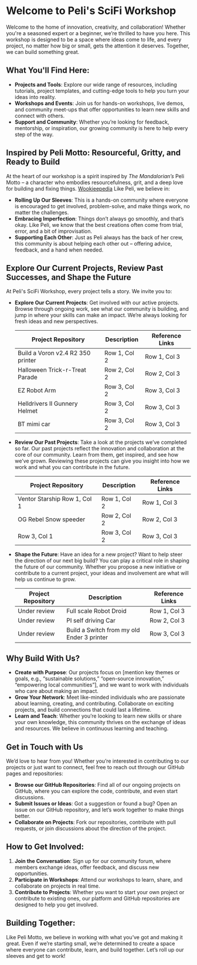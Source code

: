 # Welcome to Peli's SciFi Workshop

Welcome to the home of innovation, creativity, and collaboration! Whether you're a seasoned expert or a beginner, we’re thrilled to have you here. This workshop is designed to be a space where ideas come to life, and every project, no matter how big or small, gets the attention it deserves. Together, we can build something great.

## What You'll Find Here:
- **Projects and Tools**: Explore our wide range of resources, including tutorials, project templates, and cutting-edge tools to help you turn your ideas into reality.
- **Workshops and Events**: Join us for hands-on workshops, live demos, and community meet-ups that offer opportunities to learn new skills and connect with others.
- **Support and Community**: Whether you’re looking for feedback, mentorship, or inspiration, our growing community is here to help every step of the way.

## Inspired by Peli Motto: Resourceful, Gritty, and Ready to Build

At the heart of our workshop is a spirit inspired by *The Mandalorian’s* Peli Motto – a character who embodies resourcefulness, grit, and a deep love for building and fixing things. [Wookieepedia](https://starwars.fandom.com/wiki/Peli_Motto) Like Peli, we believe in:

- **Rolling Up Our Sleeves**: This is a hands-on community where everyone is encouraged to get involved, problem-solve, and make things work, no matter the challenges.
- **Embracing Imperfection**: Things don’t always go smoothly, and that’s okay. Like Peli, we know that the best creations often come from trial, error, and a bit of improvisation.
- **Supporting Each Other**: Just as Peli always has the back of her crew, this community is about helping each other out – offering advice, feedback, and a hand when needed.

## Explore Our Current Projects, Review Past Successes, and Shape the Future

At Peli's SciFi Workshop, every project tells a story. We invite you to:

- **Explore Our Current Projects**: Get involved with our active projects. Browse through ongoing work, see what our community is building, and jump in where your skills can make an impact. We’re always looking for fresh ideas and new perspectives.


    | Project Repository | Description | Reference Links |
    |----------|----------|----------|
    | Build a Voron v2.4 R2 350 printer | Row 1, Col 2 | Row 1, Col 3 |
    | Halloween Trick-r-Treat Parade | Row 2, Col 2 | Row 2, Col 3 |
    | EZ Robot Arm | Row 3, Col 2 | Row 3, Col 3 |
    | Helldrivers II Gunnery Helmet | Row 3, Col 2 | Row 3, Col 3 |
    | BT mimi car | Row 3, Col 2 | Row 3, Col 3 |


- **Review Our Past Projects**: Take a look at the projects we’ve completed so far. Our past projects reflect the innovation and collaboration at the core of our community. Learn from them, get inspired, and see how we’ve grown. Reviewing these projects can give you insight into how we work and what you can contribute in the future.

    | Project Repository | Description | Reference Links |
    |----------|----------|----------|
    | Ventor Starship Row 1, Col 1 | Row 1, Col 2 | Row 1, Col 3 |
    | OG Rebel Snow speeder | Row 2, Col 2 | Row 2, Col 3 |
    | Row 3, Col 1 | Row 3, Col 2 | Row 3, Col 3 |

- **Shape the Future**: Have an idea for a new project? Want to help steer the direction of our next big build? You can play a critical role in shaping the future of our community. Whether you propose a new initiative or contribute to a current project, your ideas and involvement are what will help us continue to grow.

    | Project Repository | Description | Reference Links |
    |----------|----------|----------|
    | Under review | Full scale Robot Droid | Row 1, Col 3 |
    | Under review | PI self driving Car | Row 2, Col 3 |
    | Under review | Build a Switch from my old Ender 3 printer| Row 3, Col 3 |

## Why Build With Us?

- **Create with Purpose**: Our projects focus on [mention key themes or goals, e.g., “sustainable solutions,” “open-source innovation,” “empowering local communities”], and we want to work with individuals who care about making an impact.
- **Grow Your Network**: Meet like-minded individuals who are passionate about learning, creating, and contributing. Collaborate on exciting projects, and build connections that could last a lifetime.
- **Learn and Teach**: Whether you’re looking to learn new skills or share your own knowledge, this community thrives on the exchange of ideas and resources. We believe in continuous learning and teaching.

## Get in Touch with Us

We’d love to hear from you! Whether you’re interested in contributing to our projects or just want to connect, feel free to reach out through our GitHub pages and repositories:

- **Browse our GitHub Repositories**: Find all of our ongoing projects on GitHub, where you can explore the code, contribute, and even start discussions.
- **Submit Issues or Ideas**: Got a suggestion or found a bug? Open an issue on our GitHub repository, and let’s work together to make things better.
- **Collaborate on Projects**: Fork our repositories, contribute with pull requests, or join discussions about the direction of the project.

## How to Get Involved:
1. **Join the Conversation**: Sign up for our community forum, where members exchange ideas, offer feedback, and discuss new opportunities.
2. **Participate in Workshops**: Attend our workshops to learn, share, and collaborate on projects in real time.
3. **Contribute to Projects**: Whether you want to start your own project or contribute to existing ones, our platform and GitHub repositories are designed to help you get involved.

## Building Together:

Like Peli Motto, we believe in working with what you’ve got and making it great. Even if we’re starting small, we’re determined to create a space where everyone can contribute, learn, and build together. Let’s roll up our sleeves and get to work!
